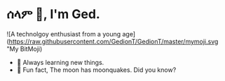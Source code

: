 # ሰላም 🐶, I'm Ged.

![A technolgoy enthusiast from a young age](https://raw.githubusercontent.com/GedionT/GedionT/master/mymoji.svg "My BitMoji)

- 🌱 Always learning new things. 
- 👻 Fun fact, The moon has moonquakes. Did you know?


